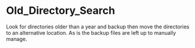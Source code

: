 # Old_Directory_Search

Look for directories older than a year and backup then move the directories to an alternative location.
As is the backup files are left up to manually manage.
